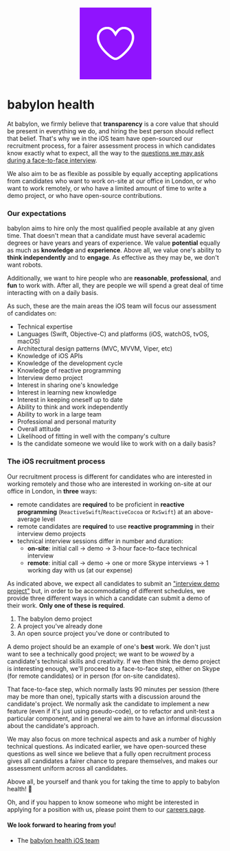 <p align="center">
<img src="logo.png">
</p>


babylon health
==================================

At babylon, we firmly believe that **transparency** is a core value that should be present in everything we do, and hiring the best person should reflect that belief. That's why we in the iOS team have open-sourced our recruitment process, for a fairer assessment process in which candidates know exactly what to expect, all the way to the [questions we may ask during a face-to-face interview](https://github.com/Babylonpartners/iOS-Interview-Demo/blob/master/questions.md).

We also aim to be as flexible as possible by equally accepting applications from candidates who want to work on-site at our office in London, or who want to work remotely, or who have a limited amount of time to write a demo project, or who have open-source contributions.

### Our expectations

babylon aims to hire only the most qualified people available at any given time. That doesn't mean that a candidate must have several academic degrees or have years and years of experience. We value **potential** equally as much as **knowledge** and **experience**. Above all, we value one's ability to **think independently** and to **engage**. As effective as they may be, we don't want robots.

Additionally, we want to hire people who are **reasonable**, **professional**, and **fun** to work with. After all, they are people we will spend a great deal of time interacting with on a daily basis.

As such, these are the main areas the iOS team will focus our assessment of candidates on:

- Technical expertise
 - Languages (Swift, Objective-C) and platforms (iOS, watchOS, tvOS, macOS)
 - Architectural design patterns (MVC, MVVM, Viper, etc)
 - Knowledge of iOS APIs
 - Knowledge of the development cycle
 - Knowledge of reactive programming
 - Interview demo project
- Interest in sharing one's knowledge
- Interest in learning new knowledge
- Interest in keeping oneself up to date
- Ability to think and work independently
- Ability to work in a large team
- Professional and personal maturity
- Overall attitude
- Likelihood of fitting in well with the company's culture
- Is the candidate someone we would like to work with on a daily basis?

### The iOS recruitment process

Our recruitment process is different for candidates who are interested in working remotely and those who are interested in working on-site at our office in London, in **three** ways:
- remote candidates are **required** to be proficient in **reactive programming** (`ReactiveSwift`/`ReactiveCocoa` or `RxSwift`) at an above-average level
- remote candidates are **required** to use **reactive programming** in their interview demo projects
- technical interview sessions differ in number and duration:
    * **on-site**: initial call -> demo -> 3-hour face-to-face technical interview
    * **remote**: initial call -> demo -> one or more Skype interviews -> 1 working day with us (at our expense)

As indicated above, we expect all candidates to submit an ["interview demo project"](https://github.com/Babylonpartners/iOS-Interview-Demo/blob/master/demo.md) but, in order to be accommodating of different schedules, we provide three different ways in which a candidate can submit a demo of their work. **Only one of these is required**.

1. The babylon demo project
2. A project you've already done
3. An open source project you've done or contributed to

A demo project should be an example of one's **best** work. We don't just want to see a technically good project; we want to be *wowed* by a candidate's technical skills and creativity. If we then think the demo project is interesting enough, we'll proceed to a face-to-face step, either on Skype (for remote candidates) or in person (for on-site candidates).

That face-to-face step, which normally lasts 90 minutes per session (there may be more than one), typically starts with a discussion around the candidate's project. We normally ask the candidate to implement a new feature (even if it's just using pseudo-code), or to refactor and unit-test a particular component, and in general we aim to have an informal discussion about the candidate's approach.

We may also focus on more technical aspects and ask a number of highly technical questions. As indicated earlier, we have open-sourced these questions as well since we believe that a fully open recruitment process gives all candidates a fairer chance to prepare themselves, and makes our assessment uniform across all candidates.

Above all, be yourself and thank you for taking the time to apply to babylon health! 🌈

Oh, and if you happen to know someone who might be interested in applying for a position with us, please point them to our [careers page](https://www.babylonhealth.com/careers).

#### We look forward to hearing from you!
- The [babylon health iOS team](http://github.com/Babylonpartners)
